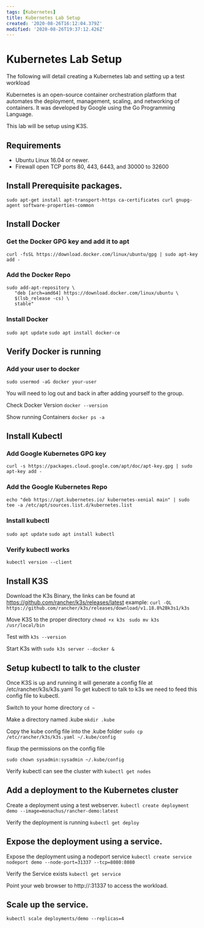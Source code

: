 ```yaml
---
tags: [Kubernetes]
title: Kubernetes Lab Setup
created: '2020-08-26T16:12:04.379Z'
modified: '2020-08-26T19:37:12.426Z'
---
```


# Kubernetes Lab Setup

The following will detail creating a Kubernetes lab and setting up a test workload

Kubernetes is an open-source container orchestration platform that automates the deployment, management, scaling, and networking of containers. It was developed by Google using the Go Programming Language.

This lab will be setup using K3S.  

## Requirements

* Ubuntu Linux 16.04 or newer.
* Firewall open TCP ports 80, 443, 6443, and 30000 to 32600

## Install Prerequisite packages. 

`sudo apt-get install apt-transport-https ca-certificates curl gnupg-agent software-properties-common`

## Install Docker

### Get the Docker GPG key and add it to apt
`curl -fsSL https://download.docker.com/linux/ubuntu/gpg | sudo apt-key add -`

### Add the Docker Repo
```
sudo add-apt-repository \
   "deb [arch=amd64] https://download.docker.com/linux/ubuntu \
   $(lsb_release -cs) \
   stable"
```

### Install Docker
`sudo apt update`
`sudo apt install docker-ce`


## Verify Docker is running

### Add your user to docker
`sudo usermod -aG docker your-user`

You will need to log out and back in after adding yourself to the group. 

Check Docker Version
`docker --version`

Show running Containers
`docker ps -a`

## Install Kubectl

### Add Google Kubernetes GPG key
`curl -s https://packages.cloud.google.com/apt/doc/apt-key.gpg | sudo apt-key add -`

### Add the Google Kubernetes Repo
`echo "deb https://apt.kubernetes.io/ kubernetes-xenial main" | sudo tee -a /etc/apt/sources.list.d/kubernetes.list`

### Install kubectl
`sudo apt update`
`sudo apt install kubectl`

### Verify kubectl works
`kubectl version --client`


## Install K3S

Download the K3s Binary, the links can be found at https://github.com/rancher/k3s/releases/latest
example:
`curl -OL https://github.com/rancher/k3s/releases/download/v1.18.8%2Bk3s1/k3s`

Move K3S to the proper directory
`chmod +x k3s `
`sudo mv k3s /usr/local/bin`

Test with 
`k3s --version`

Start K3s with 
`sudo k3s server --docker &`

## Setup kubectl to talk to the cluster

Once K3S is up and running it will generate a config file at /etc/rancher/k3s/k3s.yaml
To get kubectl to talk to k3s we need to feed this config file to kubectl.  

Switch to your home directory
`cd ~`

Make a directory named .kube
`mkdir .kube`

Copy the kube config file into the .kube folder 
`sudo cp /etc/rancher/k3s/k3s.yaml ~/.kube/config`

fixup the permissions on the config file

`sudo chown sysadmin:sysadmin ~/.kube/config`

Verify kubectl can see the cluster with 
`kubectl get nodes`

## Add a deployment to the Kubernetes cluster

Create a deployment using a test webserver.
`kubectl create deployment demo --image=monachus/rancher-demo:latest`

Verify the deployment is running
`kubectl get deploy`

## Expose the deployment using a service. 

Expose the deployment using a nodeport service
`kubectl create service nodeport demo --node-port=31337 --tcp=8080:8080`

Verify the Service exists
`kubectl get service`

Point your web browser to http://<node IP>:31337 to access the workload.

## Scale up the service. 
`kubectl scale deployments/demo --replicas=4`









